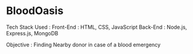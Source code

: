 # BloodOasis

Tech Stack Used : 
Front-End : HTML, CSS, JavaScript
Back-End : Node.js, Express.js, MongoDB

Objective : Finding Nearby donor in case of a blood emergency


